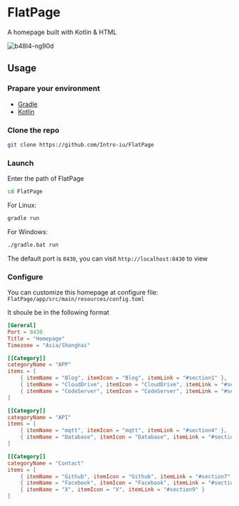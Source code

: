 # FlatPage
A homepage built with Kotlin & HTML

![b48l4-ng90d](https://github.com/user-attachments/assets/f3dfa2f6-6554-40ed-9aaa-ec62383b4fd8)

## Usage
### Prapare your environment
- [Gradle](https://gradle.org/)
- [Kotlin](https://kotlinlang.org/)

### Clone the repo

```bash
git clone https://github.com/Intro-iu/FlatPage
```

### Launch
Enter the path of FlatPage

```bash
cd FlatPage
```

For Linux:

```bash
gradle run
```

For Windows:

```bash
./gradle.bat run
```
The default port is `8430`, you can visit `http://localhost:8430` to view

### Configure
You can customize this homepage at configure file: `FlatPage/app/src/main/resources/config.toml`

It shoule be in the following format

```toml
[Gereral]
Port = 8430
Title = "Homepage"
Timezone = "Asia/Shanghai"

[[Category]]
categoryName = "APP"
items = [
    { itemName = "Blog", itemIcon = "Blog", itemLink = "#section1" },
    { itemName = "CloudDrive", itemIcon = "CloudDrive", itemLink = "#section2" },
    { itemName = "CodeServer", itemIcon = "CodeServer", itemLink = "#section3" }
]

[[Category]]
categoryName = "API"
items = [
    { itemName = "mqtt", itemIcon = "mqtt", itemLink = "#section4" },
    { itemName = "Database", itemIcon = "Database", itemLink = "#section5" }
]

[[Category]]
categoryName = "Contact"
items = [
    { itemName = "Github", itemIcon = "Github", itemLink = "#section7" },
    { itemName = "Facebook", itemIcon = "Facebook", itemLink = "#section8" },
    { itemName = "X", itemIcon = "X", itemLink = "#section9" }
]

```

